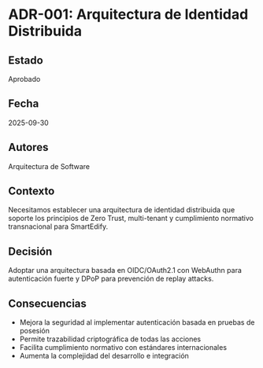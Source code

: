 # ADR-001: Arquitectura de Identidad Distribuida

## Estado
Aprobado

## Fecha
2025-09-30

## Autores
Arquitectura de Software

## Contexto
Necesitamos establecer una arquitectura de identidad distribuida que soporte los principios de Zero Trust, multi-tenant y cumplimiento normativo transnacional para SmartEdify.

## Decisión
Adoptar una arquitectura basada en OIDC/OAuth2.1 con WebAuthn para autenticación fuerte y DPoP para prevención de replay attacks.

## Consecuencias
- Mejora la seguridad al implementar autenticación basada en pruebas de posesión
- Permite trazabilidad criptográfica de todas las acciones
- Facilita cumplimiento normativo con estándares internacionales
- Aumenta la complejidad del desarrollo e integración